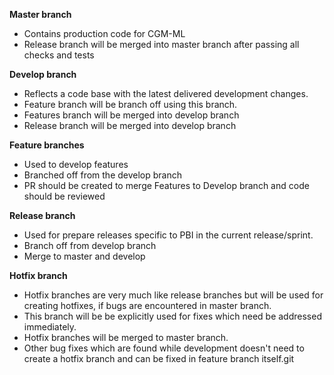 **Master branch**
* Contains production code for CGM-ML
* Release branch will be merged into master branch after passing all checks and tests

**Develop branch**
* Reflects a code base with the latest delivered development changes.
* Feature branch will be branch off using this branch.
* Features branch will be merged into develop branch
* Release branch will be merged into develop branch

**Feature branches**
* Used to develop features
* Branched off from the develop branch
* PR should be created to merge Features to Develop branch and code should be reviewed

**Release branch**
* Used for prepare releases specific to PBI in the current release/sprint.
* Branch off from develop branch
* Merge to master and develop

**Hotfix branch**
* Hotfix branches are very much like release branches but will be used for creating hotfixes, if bugs are encountered in master branch.
* This branch will be be explicitly used for fixes which need be addressed immediately.
* Hotfix branches will be merged to master branch.
* Other bug fixes which are found while development doesn't need to create a hotfix branch and can be fixed in feature branch itself.git